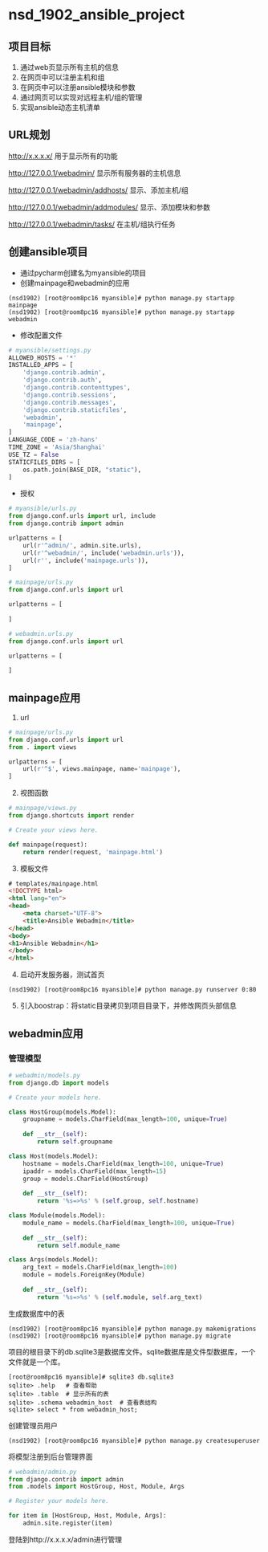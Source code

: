 # nsd_1902_ansible_project

## 项目目标

1. 通过web页显示所有主机的信息
2. 在网页中可以注册主机和组
3. 在网页中可以注册ansible模块和参数
4. 通过网页可以实现对远程主机/组的管理
5. 实现ansible动态主机清单

## URL规划

http://x.x.x.x/  用于显示所有的功能

http://127.0.0.1/webadmin/ 显示所有服务器的主机信息

http://127.0.0.1/webadmin/addhosts/  显示、添加主机/组

http://127.0.0.1/webadmin/addmodules/  显示、添加模块和参数

http://127.0.0.1/webadmin/tasks/  在主机/组执行任务

## 创建ansible项目

- 通过pycharm创建名为myansible的项目
- 创建mainpage和webadmin的应用

```shell
(nsd1902) [root@room8pc16 myansible]# python manage.py startapp mainpage
(nsd1902) [root@room8pc16 myansible]# python manage.py startapp webadmin
```

- 修改配置文件

```python
# myansible/settings.py
ALLOWED_HOSTS = '*'
INSTALLED_APPS = [
    'django.contrib.admin',
    'django.contrib.auth',
    'django.contrib.contenttypes',
    'django.contrib.sessions',
    'django.contrib.messages',
    'django.contrib.staticfiles',
    'webadmin',
    'mainpage',
]
LANGUAGE_CODE = 'zh-hans'
TIME_ZONE = 'Asia/Shanghai'
USE_TZ = False
STATICFILES_DIRS = [
    os.path.join(BASE_DIR, "static"),
]
```

- 授权

```python
# myansible/urls.py
from django.conf.urls import url, include
from django.contrib import admin

urlpatterns = [
    url(r'^admin/', admin.site.urls),
    url(r'^webadmin/', include('webadmin.urls')),
    url(r'', include('mainpage.urls')),
]

# mainpage/urls.py
from django.conf.urls import url

urlpatterns = [
    
]

# webadmin.urls.py
from django.conf.urls import url

urlpatterns = [
    
]
```

## mainpage应用

1. url

```python
# mainpage/urls.py
from django.conf.urls import url
from . import views

urlpatterns = [
    url(r'^$', views.mainpage, name='mainpage'),
]
```

2. 视图函数

```python
# mainpage/views.py
from django.shortcuts import render

# Create your views here.

def mainpage(request):
    return render(request, 'mainpage.html')

```

3. 模板文件

```html
# templates/mainpage.html
<!DOCTYPE html>
<html lang="en">
<head>
    <meta charset="UTF-8">
    <title>Ansible Webadmin</title>
</head>
<body>
<h1>Ansible Webadmin</h1>
</body>
</html>
```

4. 启动开发服务器，测试首页

```shell
(nsd1902) [root@room8pc16 myansible]# python manage.py runserver 0:80
```

5. 引入boostrap：将static目录拷贝到项目目录下，并修改网页头部信息

## webadmin应用

### 管理模型

```python
# webadmin/models.py
from django.db import models

# Create your models here.

class HostGroup(models.Model):
    groupname = models.CharField(max_length=100, unique=True)
    
    def __str__(self):
        return self.groupname

class Host(models.Model):
    hostname = models.CharField(max_length=100, unique=True)
    ipaddr = models.CharField(max_length=15)
    group = models.CharField(HostGroup)
    
    def __str__(self):
        return '%s=>%s' % (self.group, self.hostname)

class Module(models.Model):
    module_name = models.CharField(max_length=100, unique=True)
    
    def __str__(self):
        return self.module_name

class Args(models.Model):
    arg_text = models.CharField(max_length=100)
    module = models.ForeignKey(Module)
    
    def __str__(self):
        return '%s=>%s' % (self.module, self.arg_text)

```

生成数据库中的表

```shell
(nsd1902) [root@room8pc16 myansible]# python manage.py makemigrations
(nsd1902) [root@room8pc16 myansible]# python manage.py migrate
```

项目的根目录下的db.sqlite3是数据库文件。sqlite数据库是文件型数据库，一个文件就是一个库。

```shell
[root@room8pc16 myansible]# sqlite3 db.sqlite3 
sqlite> .help   # 查看帮助
sqlite> .table  # 显示所有的表
sqlite> .schema webadmin_host  # 查看表结构
sqlite> select * from webadmin_host;
```

创建管理员用户

```shell
(nsd1902) [root@room8pc16 myansible]# python manage.py createsuperuser
```

将模型注册到后台管理界面

```python
# webadmin/admin.py
from django.contrib import admin
from .models import HostGroup, Host, Module, Args

# Register your models here.

for item in [HostGroup, Host, Module, Args]:
    admin.site.register(item)
```

登陆到http://x.x.x.x/admin进行管理











